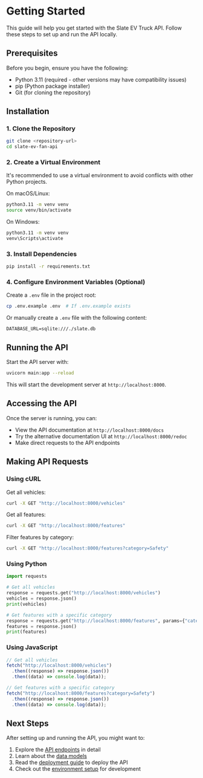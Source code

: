 # Getting Started

This guide will help you get started with the Slate EV Truck API. Follow these steps to set up and run the API locally.

## Prerequisites

Before you begin, ensure you have the following:

- Python 3.11 (required - other versions may have compatibility issues)
- pip (Python package installer)
- Git (for cloning the repository)

## Installation

### 1. Clone the Repository

```bash
git clone <repository-url>
cd slate-ev-fan-api
```

### 2. Create a Virtual Environment

It's recommended to use a virtual environment to avoid conflicts with other Python projects.

On macOS/Linux:

```bash
python3.11 -m venv venv
source venv/bin/activate
```

On Windows:

```bash
python3.11 -m venv venv
venv\Scripts\activate
```

### 3. Install Dependencies

```bash
pip install -r requirements.txt
```

### 4. Configure Environment Variables (Optional)

Create a `.env` file in the project root:

```bash
cp .env.example .env  # If .env.example exists
```

Or manually create a `.env` file with the following content:

```
DATABASE_URL=sqlite:///./slate.db
```

## Running the API

Start the API server with:

```bash
uvicorn main:app --reload
```

This will start the development server at `http://localhost:8000`.

## Accessing the API

Once the server is running, you can:

- View the API documentation at `http://localhost:8000/docs`
- Try the alternative documentation UI at `http://localhost:8000/redoc`
- Make direct requests to the API endpoints

## Making API Requests

### Using cURL

Get all vehicles:

```bash
curl -X GET "http://localhost:8000/vehicles"
```

Get all features:

```bash
curl -X GET "http://localhost:8000/features"
```

Filter features by category:

```bash
curl -X GET "http://localhost:8000/features?category=Safety"
```

### Using Python

```python
import requests

# Get all vehicles
response = requests.get("http://localhost:8000/vehicles")
vehicles = response.json()
print(vehicles)

# Get features with a specific category
response = requests.get("http://localhost:8000/features", params={"category": "Safety"})
features = response.json()
print(features)
```

### Using JavaScript

```javascript
// Get all vehicles
fetch("http://localhost:8000/vehicles")
  .then((response) => response.json())
  .then((data) => console.log(data));

// Get features with a specific category
fetch("http://localhost:8000/features?category=Safety")
  .then((response) => response.json())
  .then((data) => console.log(data));
```

## Next Steps

After setting up and running the API, you might want to:

1. Explore the [API endpoints](../api/endpoints.md) in detail
2. Learn about the [data models](../api/models.md)
3. Read the [deployment guide](deployment.md) to deploy the API
4. Check out the [environment setup](../development/environment-setup.md) for development
